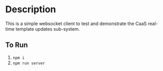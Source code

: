 # Description

This is a simple websocket client to test and demonstrate the CaaS real-time template updates sub-system.

## To Run

1.  ```npm i```
1.  ```npm run server```
